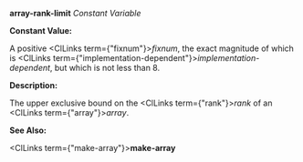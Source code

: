 **array-rank-limit** *Constant Variable* 



**Constant Value:** 



A positive <ClLinks  term={"fixnum"}><i>fixnum</i></ClLinks>, the exact magnitude of which is <ClLinks  term={"implementation-dependent"}><i>implementation-dependent</i></ClLinks>, but which is not less than 8. 



**Description:** 



The upper exclusive bound on the <ClLinks  term={"rank"}><i>rank</i></ClLinks> of an <ClLinks  term={"array"}><i>array</i></ClLinks>. 



**See Also:** 



<ClLinks  term={"make-array"}><b>make-array</b></ClLinks> 



